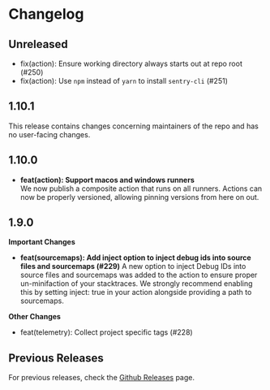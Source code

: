 # Changelog

## Unreleased

- fix(action): Ensure working directory always starts out at repo root (#250)
- fix(action): Use `npm` instead of `yarn` to install `sentry-cli` (#251)

## 1.10.1

This release contains changes concerning maintainers of the repo and has no user-facing changes.

## 1.10.0

- **feat(action): Support macos and windows runners**  
We now publish a composite action that runs on all runners. Actions can now be properly versioned, allowing pinning versions from here on out.

## 1.9.0

**Important Changes**

- **feat(sourcemaps): Add inject option to inject debug ids into source files and sourcemaps (#229)**
A new option to inject Debug IDs into source files and sourcemaps was added to the action to ensure proper un-minifaction of your stacktraces. We strongly recommend enabling this by setting inject: true in your action alongside providing a path to sourcemaps.

**Other Changes**
- feat(telemetry): Collect project specific tags (#228)

## Previous Releases

For previous releases, check the [Github Releases](https://github.com/getsentry/action-release/releases) page.
